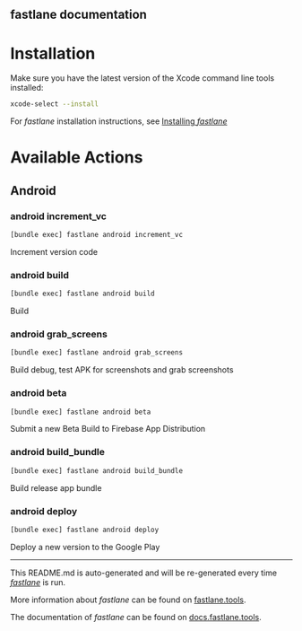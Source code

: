 fastlane documentation
----

# Installation

Make sure you have the latest version of the Xcode command line tools installed:

```sh
xcode-select --install
```

For _fastlane_ installation instructions, see [Installing _fastlane_](https://docs.fastlane.tools/#installing-fastlane)

# Available Actions

## Android

### android increment_vc

```sh
[bundle exec] fastlane android increment_vc
```

Increment version code

### android build

```sh
[bundle exec] fastlane android build
```

Build

### android grab_screens

```sh
[bundle exec] fastlane android grab_screens
```

Build debug, test APK for screenshots and grab screenshots

### android beta

```sh
[bundle exec] fastlane android beta
```

Submit a new Beta Build to Firebase App Distribution

### android build_bundle

```sh
[bundle exec] fastlane android build_bundle
```

Build release app bundle

### android deploy

```sh
[bundle exec] fastlane android deploy
```

Deploy a new version to the Google Play

----

This README.md is auto-generated and will be re-generated every time [_fastlane_](https://fastlane.tools) is run.

More information about _fastlane_ can be found on [fastlane.tools](https://fastlane.tools).

The documentation of _fastlane_ can be found on [docs.fastlane.tools](https://docs.fastlane.tools).
